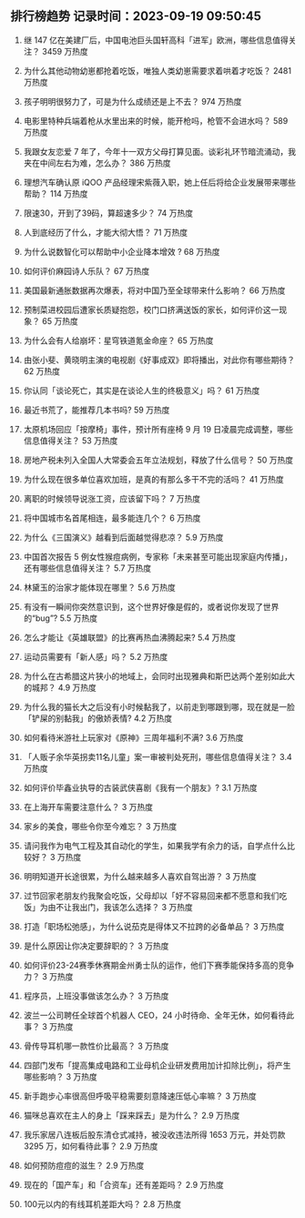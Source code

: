 
## 排行榜趋势 记录时间：2023-09-19 09:50:45
  
  1. 继 147 亿在美建厂后，中国电池巨头国轩高科「进军」欧洲，哪些信息值得关注？ 3459 万热度
    
  2. 为什么其他动物幼崽都抢着吃饭，唯独人类幼崽需要求着哄着才吃饭？ 2481 万热度
    
  3. 孩子明明很努力了，可是为什么成绩还是上不去？ 974 万热度
    
  4. 电影里特种兵端着枪从水里出来的时候，能开枪吗，枪管不会进水吗？ 589 万热度
    
  5. 我跟女友恋爱 7 年了，今年十一双方父母打算见面。谈彩礼环节暗流涌动，我夹在中间左右为难，怎么办？ 386 万热度
    
  6. 理想汽车确认原 iQOO 产品经理宋紫薇入职，她上任后将给企业发展带来哪些帮助？ 114 万热度
    
  7. 限速30，开到了39码，算超速多少？ 74 万热度
    
  8. 人到底经历了什么，才能大彻大悟？ 71 万热度
    
  9. 为什么说数智化可以帮助中小企业降本增效 ? 68 万热度
    
  10. 如何评价麻园诗人乐队？ 67 万热度
    
  11. 美国最新通胀数据再次爆表，将对中国乃至全球带来什么影响？ 66 万热度
    
  12. 预制菜进校园后遭家长质疑抱怨，校门口挤满送饭的家长，如何评价这一现象？ 65 万热度
    
  13. 为什么会有人给崩坏：星穹铁道氪金命座？ 65 万热度
    
  14. 由张小斐、黄晓明主演的电视剧《好事成双》即将播出，对此你有哪些期待？ 62 万热度
    
  15. 你认同「谈论死亡，其实是在谈论人生的终极意义」吗？ 61 万热度
    
  16. 最近书荒了，能推荐几本书吗? 59 万热度
    
  17. 太原机场回应「按摩椅」事件，预计所有座椅 9 月 19 日凌晨完成调整，哪些信息值得关注？ 53 万热度
    
  18. 房地产税未列入全国人大常委会五年立法规划，释放了什么信号？ 50 万热度
    
  19. 为什么现在很多单位喜欢加班，是真的有那么多干不完的活吗？ 41 万热度
    
  20. 离职的时候领导说涨工资，应该留下吗？ 7 万热度
    
  21. 将中国城市名首尾相连，最多能连几个？ 6 万热度
    
  22. 为什么《三国演义》越看到后面越觉得悲凉？ 5.9 万热度
    
  23. 中国首次报告 5 例女性猴痘病例，专家称「未来甚至可能出现家庭内传播」，还有哪些信息值得关注？ 5.7 万热度
    
  24. 林黛玉的治家才能体现在哪里？ 5.6 万热度
    
  25. 有没有一瞬间你突然意识到，这个世界好像是假的，或者说你发现了世界的“bug”? 5.5 万热度
    
  26. 怎么才能让《英雄联盟》的比赛再热血沸腾起来? 5.4 万热度
    
  27. 运动员需要有「新人感」吗？ 5.2 万热度
    
  28. 为什么在古希腊这片狭小的地域上，会同时出现雅典和斯巴达两个差别如此大的城邦？ 4.9 万热度
    
  29. 为什么我的猫长大之后没有小时候黏我了，以前走到哪跟到哪，现在就是一脸「铲屎的别黏我」的傲娇表情? 4.2 万热度
    
  30. 如何看待米游社上玩家对《原神》三周年福利不满? 3.6 万热度
    
  31. 「人贩子余华英拐卖11名儿童」案一审被判处死刑，哪些信息值得关注？ 3.4 万热度
    
  32. 如何评价毕鑫业执导的古装武侠喜剧《我有一个朋友》? 3.1 万热度
    
  33. 在上海开车需要注意什么？ 3 万热度
    
  34. 家乡的美食，哪些令你至今难忘？ 3 万热度
    
  35. 请问我作为电气工程及其自动化的学生，如果我学有余力的话，自学点什么比较好？ 3 万热度
    
  36. 明明知道开长途很累，为什么越来越多人喜欢自驾出游？ 3 万热度
    
  37. 过节回家老朋友约我聚会吃饭，父母却以「好不容易回来都不愿意和我们吃饭」为由不让我出门，我该怎么选择？ 3 万热度
    
  38. 打造「职场松弛感」，为什么说茄克是得体又不拉跨的必备单品？ 3 万热度
    
  39. 是什么原因让你决定要辞职的？ 3 万热度
    
  40. 如何评价23-24赛季休赛期金州勇士队的运作，他们下赛季能保持多高的竞争力？ 3 万热度
    
  41. 程序员，上班没事做该怎么办？ 3 万热度
    
  42. 波兰一公司聘任全球首个机器人 CEO，24 小时待命、全年无休，如何看待此事？ 3 万热度
    
  43. 骨传导耳机哪一款性价比最高？ 3 万热度
    
  44. 四部门发布「提高集成电路和工业母机企业研发费用加计扣除比例」，将产生哪些影响？ 3 万热度
    
  45. 新手跑步心率很高但呼吸平稳需要刻意降速压低心率嘛？ 3 万热度
    
  46. 猫咪总喜欢在主人的身上「踩来踩去」是为什么？ 2.9 万热度
    
  47. 我乐家居八连板后股东清仓式减持，被没收违法所得 1653 万元，并处罚款 3295 万，如何看待此事？ 2.9 万热度
    
  48. 如何预防痘痘的滋生？ 2.9 万热度
    
  49. 现在的「国产车」和「合资车」还有差距吗？ 2.9 万热度
    
  50. 100元以内的有线耳机差距大吗？ 2.8 万热度
    